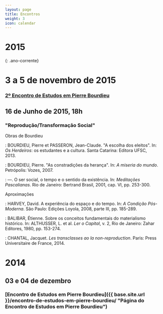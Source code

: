 ```yaml
---
layout: page
title: Encontros
weight: 3
icon: calendar
---
```


# 2015
{: .ano-corrente}

# 3 a 5 de novembro de 2015

### [2º Encontro de Estudos em Pierre Bourdieu]({{baseurl}}/encontros/2eepb)

## 16 de Junho de 2015, 18h

### "Reprodução/Transformação Social"

Obras de Bourdieu

: BOURDIEU, Pierre et PASSERON, Jean-Claude. "A escolha dos eleitos".
In: *Os Herdeiros*: os estudantes e a cultura. Santa Catarina: Editora UFSC, 2013.

: BOURDIEU, Pierre. "As constradições da herança". In: *A miseria do
mundo*. Petrópolis: Vozes, 2007.

: ―. O ser social, o tempo e o sentido da existência. In:
*Meditações Pascalianas*. Rio de Janeiro: Bertrand Brasil, 2001, cap.
VI, pp. 253-300.

Aproximações

: HARVEY, David. A experiência do espaço e do tempo. In: *A Condição
Pós-Moderna*. São Paulo: Edições Loyola, 2008, parte III, pp.
185-289.

: BALIBAR, Étienne. Sobre os conceitos fundamentais do materialismo
histórico. In: ALTHUSSER, L. et al. *Ler o Capital*, v. 2, Rio de
Janeiro: Zahar Editores, 1980, pp. 153-274.

: CHANTAL, Jacquet. *Les transclasses ao la non-reproduction*. Paris:
Press Universitaire de France, 2014.

# 2014

## 03 e 04 de dezembro

### [Encontro de Estudos em Pierre Bourdieu]({{ base.site.url }}/encontro-de-estudos-em-pierre-bourdieu/ "Página do Encontro de Estudos em Pierre Bourdieu")

